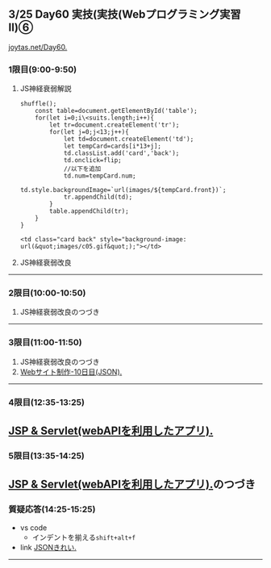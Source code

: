 ## 3/25 Day60 実技(実技(Webプログラミング実習Ⅱ)⑥
[joytas.net/Day60.](https://joytas.net/%e8%a8%93%e7%b7%b4/day60)
### 1限目(9:00-9:50)
1. JS神経衰弱解説
	~~~
	shuffle();
		const table=document.getElementById('table');
		for(let i=0;i\<suits.length;i++){
			let tr=document.createElement('tr');
			for(let j=0;j<13;j++){
				let td=document.createElement('td');
				let tempCard=cards[i*13+j];
				td.classList.add('card','back');
				td.onclick=flip;
				//以下を追加
				td.num=tempCard.num;
				td.style.backgroundImage=`url(images/${tempCard.front})`;
				tr.appendChild(td);
			}
			table.appendChild(tr);
		}
	}
	~~~
	~~~
	<td class="card back" style="background-image: url(&quot;images/c05.gif&quot;);"></td>
	~~~
1. JS神経衰弱改良
---
### 2限目(10:00-10:50)
1. JS神経衰弱改良のつづき
---
### 3限目(11:00-11:50)
1. JS神経衰弱改良のつづき
1. [Webサイト制作-10日目(JSON).](https://joytas.net/programming/website/website10)
---
### 4限目(12:35-13:25)
[JSP & Servlet(webAPIを利用したアプリ).](https://joytas.net/programming/webapi)
---
### 5限目(13:35-14:25)
[JSP & Servlet(webAPIを利用したアプリ).](https://joytas.net/programming/webapi)のつづき
---
### 質疑応答(14:25-15:25)
- vs code
	- インデントを揃える`shift+alt+f`
- link
[JSONきれい.](https://tools.m-bsys.com/development_tooles/json-beautifier.php)
----
